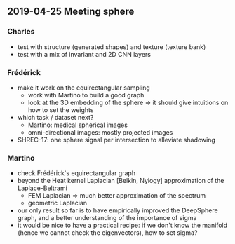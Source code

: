 ## 2019-04-25 Meeting sphere

### Charles

* test with structure (generated shapes) and texture (texture bank)
* test with a mix of invariant and 2D CNN layers

### Frédérick

* make it work on the equirectangular sampling
	* work with Martino to build a good graph
	* look at the 3D embedding of the sphere => it should give intuitions on how to set the weights
* which task / dataset next?
	* Martino: medical spherical images
	* omni-directional images: mostly projected images
* SHREC-17: one sphere signal per intersection to alleviate shadowing

### Martino

* check Frédérick's equirectangular graph
* beyond the Heat kernel Laplacian [Belkin, Nyiogy] approximation of the Laplace-Beltrami
	* FEM Laplacian => much better approximation of the spectrum
	* geometric Laplacian
* our only result so far is to have empirically improved the DeepSphere graph, and a better understanding of the importance of sigma
* it would be nice to have a practical recipe: if we don't know the manifold (hence we cannot check the eigenvectors), how to set sigma?
